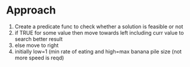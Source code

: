 # Approach
1. Create a predicate func to check whether a solution is feasible or not
2. if TRUE for some value then move towards left including curr value to search better result
3. else move to right
4. initially low=1 (min rate of eating and high=max banana pile size (not more speed is reqd)
